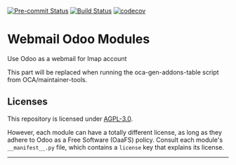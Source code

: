 
<!-- /!\ Non OCA Context : Set here the badge of your runbot / runboat instance. -->
[![Pre-commit Status](https://github.com/oaafs/odoo-webmail/actions/workflows/pre-commit.yml/badge.svg?branch=16.0)](https://github.com/oaafs/odoo-webmail/actions/workflows/pre-commit.yml?query=branch%3A16.0)
[![Build Status](https://github.com/oaafs/odoo-webmail/actions/workflows/test.yml/badge.svg?branch=16.0)](https://github.com/oaafs/odoo-webmail/actions/workflows/test.yml?query=branch%3A16.0)
[![codecov](https://codecov.io/gh/oaafs/odoo-webmail/branch/16.0/graph/badge.svg)](https://codecov.io/gh/oaafs/odoo-webmail)
<!-- /!\ Non OCA Context : Set here the badge of your translation instance. -->

<!-- /!\ do not modify above this line -->

#  Webmail Odoo Modules

 Use Odoo as a webmail for Imap account 

<!-- /!\ do not modify below this line -->

<!-- prettier-ignore-start -->

[//]: # (addons)

This part will be replaced when running the oca-gen-addons-table script from OCA/maintainer-tools.

[//]: # (end addons)

<!-- prettier-ignore-end -->

## Licenses

This repository is licensed under [AGPL-3.0](LICENSE).

However, each module can have a totally different license, as long as they adhere to Odoo as a Free Software (OaaFS)
policy. Consult each module's `__manifest__.py` file, which contains a `license` key
that explains its license.

----
<!-- /!\ Non OCA Context : Set here the full description of your organization. -->

